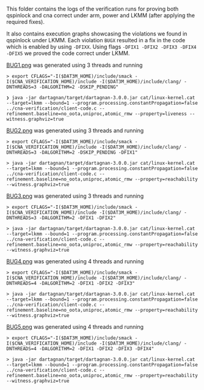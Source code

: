 This folder contains the logs of the verification runs for proving both qspinlock and cna correct under arm, power and LKMM (after applying the required fixes).

It also contains execution graphs showcasing the violations we found in qspinlock under LKMM. Each violation `BUGX` resulted in a fix in the code which is enabled by using `-DFIXX`. Using flags `-DFIX1 -DFIX2 -DFIX3 -DFIX4 -DFIX5` we proved the code correct under LKMM.

[BUG1.png](https://github.com/huawei-drc/cna-verification/tree/master/verification-output/BUG1.png) was generated using 3 threads and running
```
> export CFLAGS="-I($DAT3M_HOME)/include/smack -I($CNA_VERIFICATION_HOME)/include -I($DAT3M_HOME)/include/clang/ -DNTHREADS=3 -DALGORITHM=2 -DSKIP_PENDING"

❯ java -jar dartagnan/target/dartagnan-3.0.0.jar cat/linux-kernel.cat --target=lkmm --bound=1 --program.processing.constantPropagation=false ../cna-verification/client-code.c --refinement.baseline=no_oota,uniproc,atomic_rmw --property=liveness --witness.graphviz=true
```

[BUG2.png](https://github.com/huawei-drc/cna-verification/tree/master/verification-output/BUG2.png) was generated using 3 threads and running
```
> export CFLAGS="-I($DAT3M_HOME)/include/smack -I($CNA_VERIFICATION_HOME)/include -I($DAT3M_HOME)/include/clang/ -DNTHREADS=3 -DALGORITHM=2 -DSKIP_PENDING -DFIX1"

> java -jar dartagnan/target/dartagnan-3.0.0.jar cat/linux-kernel.cat --target=lkmm --bound=1 --program.processing.constantPropagation=false ../cna-verification/client-code.c --refinement.baseline=no_oota,uniproc,atomic_rmw --property=reachability --witness.graphviz=true
```

[BUG3.png](https://github.com/huawei-drc/cna-verification/tree/master/verification-output/BUG3.png) was generated using 3 threads and running
```
> export CFLAGS="-I($DAT3M_HOME)/include/smack -I($CNA_VERIFICATION_HOME)/include -I($DAT3M_HOME)/include/clang/ -DNTHREADS=3 -DALGORITHM=2 -DFIX1 -DFIX2"

> java -jar dartagnan/target/dartagnan-3.0.0.jar cat/linux-kernel.cat --target=lkmm --bound=1 --program.processing.constantPropagation=false ../cna-verification/client-code.c --refinement.baseline=no_oota,uniproc,atomic_rmw --property=reachability --witness.graphviz=true
```

[BUG4.png](https://github.com/huawei-drc/cna-verification/tree/master/verification-output/BUG4.png) was generated using 4 threads and running
```
> export CFLAGS="-I($DAT3M_HOME)/include/smack -I($CNA_VERIFICATION_HOME)/include -I($DAT3M_HOME)/include/clang/ -DNTHREADS=4 -DALGORITHM=2 -DFIX1 -DFIX2 -DFIX3"

> java -jar dartagnan/target/dartagnan-3.0.0.jar cat/linux-kernel.cat --target=lkmm --bound=1 --program.processing.constantPropagation=false ../cna-verification/client-code.c --refinement.baseline=no_oota,uniproc,atomic_rmw --property=reachability --witness.graphviz=true
```

[BUG5.png](https://github.com/huawei-drc/cna-verification/tree/master/verification-output/BUG5.png) was generated using 4 threads and running
```
> export CFLAGS="-I($DAT3M_HOME)/include/smack -I($CNA_VERIFICATION_HOME)/include -I($DAT3M_HOME)/include/clang/ -DNTHREADS=4 -DALGORITHM=2 -DFIX1 -DFIX2 -DFIX3 -DFIX4"

> java -jar dartagnan/target/dartagnan-3.0.0.jar cat/linux-kernel.cat --target=lkmm --bound=1 --program.processing.constantPropagation=false ../cna-verification/client-code.c --refinement.baseline=no_oota,uniproc,atomic_rmw --property=reachability --witness.graphviz=true
```

